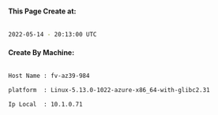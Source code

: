 
   
#### This Page Create at:

```bash

2022-05-14 - 20:13:00 UTC

```

#### Create By Machine:

```bash

Host Name : fv-az39-984

platform  : Linux-5.13.0-1022-azure-x86_64-with-glibc2.31

Ip Local  : 10.1.0.71

```

